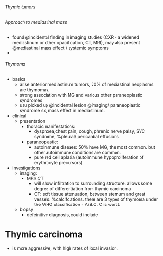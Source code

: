 ###### Thymic tumors

###### Approach to mediastinal mass
- found @incidental finding in imaging studies (CXR - a widened mediastinum or other opacification, CT, MRI), may also present @mediastinal mass effect / systemic symptoms
- 

###### Thymoma
- basics
    + arise anterior mediastinum tumors, 20% of mediastinal neoplasms are thymomas. 
    + strong association with MG and various other paraneoplastic syndromes
    + usu picked up @incidental lesion @imaging/ paraneoplastic syndrome sx, mass effect in mediastinum. 
- clinical
    + presentation
        * thoracic manifestations:
            - dyspnoea,chest pain, cough, phrenic nerve palsy, SVC syndrome, %pleural/ pericardial effusions
        * paraneoplastic:
            - autoimmune diseaes: 50% have MG, the most common. but other autoimmune conditions are common. 
            - pure red cell aplasia (autoimmune hypoproliferation of erythrocyte precursors)
- investigations
    + imaging:
        * MRI/ CT
            - will show infiltration to surrounding structure. allows some degree of differentiation from thymic carcinoma
            - CT: soft tissue attenuation, between sternum and great vessels. %calcifciations. there are 3 types of thymoma under the WHO classification - A/B/C. C is worst.
    + biopsy
        * defeinitive diagnosis, could include

# Thymic carcinoma
- is more aggressive, with high rates of local invasion. 
